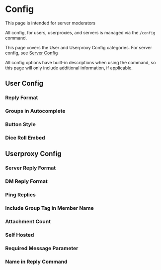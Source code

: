 # Config

This page is intended for server moderators

All config, for users, userproxies, and servers is managed via the `/config` command.

This page covers the User and Userproxy Config categories.
For server config, see [Server Config](/server-guide/config.md)

All config options have built-in descriptions when using the command, so this page will only include additional information, if applicable.

## User Config
### Reply Format
### Groups in Autocomplete
### Button Style
### Dice Roll Embed

## Userproxy Config
### Server Reply Format
### DM Reply Format
### Ping Replies
### Include Group Tag in Member Name
### Attachment Count
### Self Hosted
### Required Message Parameter
### Name in Reply Command
